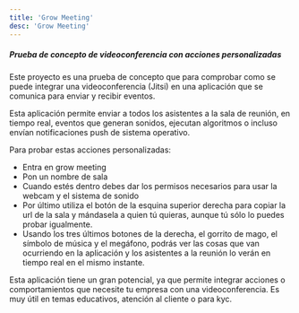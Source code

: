 ```yaml
---
title: 'Grow Meeting'
desc: 'Grow Meeting'
---
```


##### Prueba de concepto de videoconferencia con acciones personalizadas

Este proyecto es una prueba de concepto que para comprobar como se puede integrar una videoconferencia (Jitsi) en una aplicación que se comunica para enviar y recibir eventos.

Esta aplicación permite enviar a todos los asistentes a la sala de reunión, en tiempo real, eventos que generan sonidos, ejecutan algoritmos o incluso envían notificaciones
push de sistema operativo.

Para probar estas acciones personalizadas:

- Entra en grow meeting
- Pon un nombre de sala
- Cuando estés dentro debes dar los permisos necesarios para usar la webcam y el sistema de sonido
- Por último utiliza el botón de la esquina superior derecha para copiar la url de la sala y mándasela a quien tú quieras, aunque tú sólo lo puedes probar igualmente.
- Usando los tres últimos botones de la derecha, el gorrito de mago, el símbolo de música y el megáfono, podrás ver las cosas que van ocurriendo en la aplicación y los asistentes a la reunión lo verán en tiempo real en el mismo instante.

Esta aplicación tiene un gran potencial, ya que permite integrar acciones o comportamientos que necesite tu empresa con una videoconferencia. Es muy útil en temas educativos, atención al cliente o para kyc.
